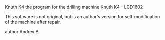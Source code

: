 Knuth K4
the program for the drilling machine Knuth K4 - LCD1602

This software is not original, but is an author's version for self-modification of the machine after repair.

author Andrey B.